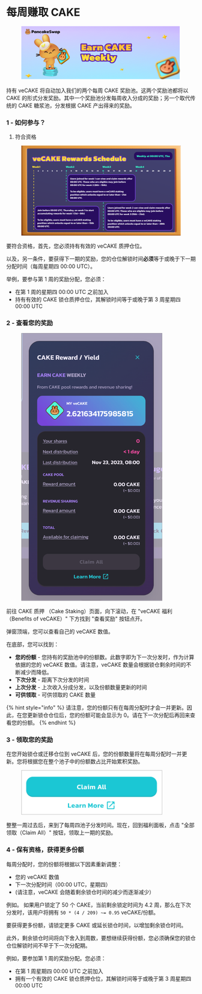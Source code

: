 # 每周赚取 CAKE

<figure><img src="../../../.gitbook/assets/image (3) (1).png" alt=""><figcaption></figcaption></figure>

持有 veCAKE 将自动加入我们的两个每周 CAKE 奖励池。这两个奖励池都将以 CAKE 的形式分发奖励。其中一个奖励池分发每周收入分成的奖励；另一个取代传统的 CAKE 糖浆池，分发根据 CAKE 产出得来的奖励。

### 1 - 如何参与？

1. 符合资格

<figure><img src="../../../.gitbook/assets/image (1) (7).png" alt=""><figcaption></figcaption></figure>

要符合资格，首先，您必须持有有效的 veCAKE 质押仓位。&#x20;

以及，另一条件，要获得下一期的奖励，您的仓位解锁时间**必须**等于或晚于下一期分配时间（每周星期四 00:00 UTC）。

&#x20;举例，要参与第 1 周的奖励分配，您必须：

* 在第 1 周的星期四 00:00 UTC 之前加入&#x20;
* 持有有效的 CAKE 锁仓质押仓位，其解锁时间等于或晚于第 3 周星期四 00:00 UTC

### 2 - 查看您的奖励

<figure><img src="../../../.gitbook/assets/image (2) (6).png" alt="" width="375"><figcaption></figcaption></figure>

前往 CAKE 质押 （Cake Staking）页面，向下滚动，在 "veCAKE 福利（Benefits of veCAKE）" 下方找到 "查看奖励" 按钮点开。&#x20;

弹窗顶端，您可以查看自己的 veCAKE 数值。

在底部，您可以找到：

* **您的份额** - 您持有的奖励池中的份额数。此数字即为下一次分发时，作为计算依据的您的 veCAKE 数值。请注意，veCAKE 数量会根据锁仓剩余时间的不断减少而降低。
* **下次分发** - 距离下次分发的时间&#x20;
* **上次分发** - 上次收入分成分发，以及份额数量更新的时间&#x20;
* **可供领取** - 可供领取的 CAKE 数量

{% hint style="info" %}
请注意，您的份额只有在每周分配时才会一并更新。因此，在您更新锁仓仓位后，您的份额可能会显示为 0。请在下一次分配后再回来查看您的份额。
{% endhint %}

### 3 - 领取您的奖励

在您开始锁仓或迁移仓位到 veCAKE 后，您的份额数量将在每周分配时一并更新。您将根据您在整个池子中的份额数占比开始累积奖励。

<figure><img src="../../../.gitbook/assets/image (3) (6).png" alt="" width="375"><figcaption></figcaption></figure>

整整一周过去后，来到了每周四池子分发时间。现在，回到福利面板，点击 "全部领取（Claim All）" 按钮，领取上一期的奖励。

### 4 - 保有资格，获得更多份额&#x20;

每周分配时，您的份额将根据以下因素重新调整：&#x20;

* 您的 veCAKE 数值&#x20;
* 下一次分配时间（00:00 UTC，星期四）
* &#x20;(请注意，veCAKE 会随着剩余锁仓时间的减少而逐渐减少）

例如。 如果用户锁定了 50 个 CAKE，当前剩余锁定时间为 4.2 周，那么在下次分发时，该用户将拥有 `50 * (4 / 209) ~= 0.95` veCAKE/份额。&#x20;

要获得更多份额，请锁定更多 CAKE 或延长锁仓时间，以增加剩余锁仓时间。&#x20;

此外，剩余锁仓时间将向下舍入到周数，要想继续获得份额，您必须确保您的锁仓仓位解锁时间不早于下一次分配期。

例如，要参加第 1 周的奖励分配。您必须：

* 在第 1 周星期四 00:00 UTC 之前加入&#x20;
* 拥有一个有效的 CAKE 锁仓质押仓位，其解锁时间等于或晚于第 3 周星期四 00:00 UTC
